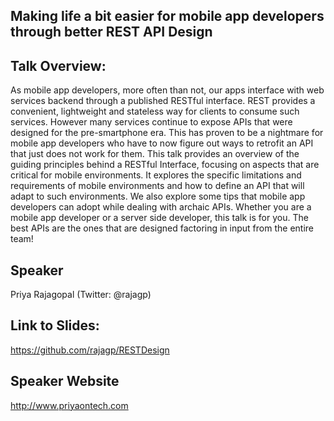 Making life a bit easier for mobile app developers through better REST API Design
-----------------------------------------------

Talk Overview:
---------------
As mobile app developers, more often than not, our apps interface with web services backend through a published RESTful interface. REST provides a convenient, lightweight and stateless way for clients to consume such services. However many services continue to expose APIs that were designed for the pre-smartphone era. This has proven to be a nightmare for mobile app developers who have to now figure out ways to retrofit an API that just does not work for them. This talk provides an overview of the guiding principles behind a RESTful Interface, focusing on aspects that are critical for mobile environments. It explores the specific limitations and requirements of mobile environments and how to define an API that will adapt to such environments. We also explore some tips that mobile app developers can adopt while dealing with archaic APIs. Whether you are a mobile app developer or a server side developer, this talk is for you. The best APIs are the ones that are designed factoring in input from the entire team!

Speaker
--------
Priya Rajagopal 
(Twitter: @rajagp)

Link to Slides:
-----------------
https://github.com/rajagp/RESTDesign

Speaker Website
----------------
http://www.priyaontech.com
